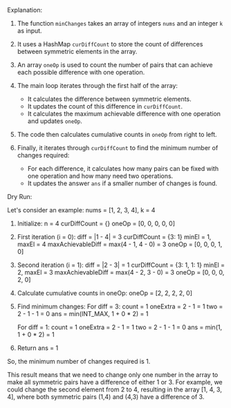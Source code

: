 Explanation:

1. The function `minChanges` takes an array of integers `nums` and an integer `k` as input.
2. It uses a HashMap `curDiffCount` to store the count of differences between symmetric elements in the array.
3. An array `oneOp` is used to count the number of pairs that can achieve each possible difference with one operation.
4. The main loop iterates through the first half of the array:

   - It calculates the difference between symmetric elements.
   - It updates the count of this difference in `curDiffCount`.
   - It calculates the maximum achievable difference with one operation and updates `oneOp`.
5. The code then calculates cumulative counts in `oneOp` from right to left.
6. Finally, it iterates through `curDiffCount` to find the minimum number of changes required:

   - For each difference, it calculates how many pairs can be fixed with one operation and how many need two operations.
   - It updates the answer `ans` if a smaller number of changes is found.

Dry Run:

Let's consider an example: nums = [1, 2, 3, 4], k = 4

1. Initialize:
   n = 4
   curDiffCount = {}
   oneOp = [0, 0, 0, 0, 0]
2. First iteration (i = 0):
   diff = |1 - 4| = 3
   curDiffCount = {3: 1}
   minEl = 1, maxEl = 4
   maxAchievableDiff = max(4 - 1, 4 - 0) = 3
   oneOp = [0, 0, 0, 1, 0]
3. Second iteration (i = 1):
   diff = |2 - 3| = 1
   curDiffCount = {3: 1, 1: 1}
   minEl = 2, maxEl = 3
   maxAchievableDiff = max(4 - 2, 3 - 0) = 3
   oneOp = [0, 0, 0, 2, 0]
4. Calculate cumulative counts in oneOp:
   oneOp = [2, 2, 2, 2, 0]
5. Find minimum changes:
   For diff = 3:
   count = 1
   oneExtra = 2 - 1 = 1
   two = 2 - 1 - 1 = 0
   ans = min(INT_MAX, 1 + 0 * 2) = 1

   For diff = 1:
   count = 1
   oneExtra = 2 - 1 = 1
   two = 2 - 1 - 1 = 0
   ans = min(1, 1 + 0 * 2) = 1
6. Return ans = 1

So, the minimum number of changes required is 1.

This result means that we need to change only one number in the array to make all symmetric pairs have a difference of either 1 or 3. For example, we could change the second element from 2 to 4, resulting in the array [1, 4, 3, 4], where both symmetric pairs (1,4) and (4,3) have a difference of 3.
